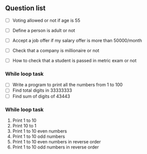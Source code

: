 ## Question list
- [ ] Voting allowed or not if age is 55
- [ ] Define a person is adult or not
- [ ] Accept a job offer if my salary offer is more than 50000/month
- [ ] Check that a company is millionaire or not
- [ ] How to check that a student is passed in metric exam or not


### While loop task
- [ ] Write a program to print all the numbers from 1 to 100
- [ ] Find total digits in 33333333
- [ ] Find sum of digits of 43443

### While loop task
1. Print 1 to 10
2. Print 10 to 1
3. Print 1 to 10 even numbers
4. Print 1 to 10 odd numbers
5. Print 1 to 10 even numbers in reverse order
6. Print 1 to 10 odd numbers in reverse order
